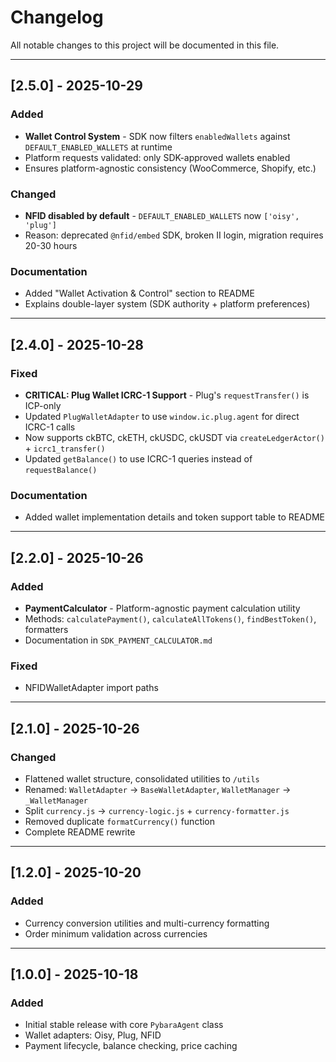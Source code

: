 # Changelog

All notable changes to this project will be documented in this file.

---

## [2.5.0] - 2025-10-29

### Added
- **Wallet Control System** - SDK now filters `enabledWallets` against `DEFAULT_ENABLED_WALLETS` at runtime
- Platform requests validated: only SDK-approved wallets enabled
- Ensures platform-agnostic consistency (WooCommerce, Shopify, etc.)

### Changed
- **NFID disabled by default** - `DEFAULT_ENABLED_WALLETS` now `['oisy', 'plug']`
- Reason: deprecated `@nfid/embed` SDK, broken II login, migration requires 20-30 hours

### Documentation
- Added "Wallet Activation & Control" section to README
- Explains double-layer system (SDK authority + platform preferences)

---

## [2.4.0] - 2025-10-28

### Fixed
- **CRITICAL: Plug Wallet ICRC-1 Support** - Plug's `requestTransfer()` is ICP-only
- Updated `PlugWalletAdapter` to use `window.ic.plug.agent` for direct ICRC-1 calls
- Now supports ckBTC, ckETH, ckUSDC, ckUSDT via `createLedgerActor()` + `icrc1_transfer()`
- Updated `getBalance()` to use ICRC-1 queries instead of `requestBalance()`

### Documentation
- Added wallet implementation details and token support table to README

---

## [2.2.0] - 2025-10-26

### Added
- **PaymentCalculator** - Platform-agnostic payment calculation utility
- Methods: `calculatePayment()`, `calculateAllTokens()`, `findBestToken()`, formatters
- Documentation in `SDK_PAYMENT_CALCULATOR.md`

### Fixed
- NFIDWalletAdapter import paths

---

## [2.1.0] - 2025-10-26

### Changed
- Flattened wallet structure, consolidated utilities to `/utils`
- Renamed: `WalletAdapter` → `BaseWalletAdapter`, `WalletManager` → `_WalletManager`
- Split `currency.js` → `currency-logic.js` + `currency-formatter.js`
- Removed duplicate `formatCurrency()` function
- Complete README rewrite

---

## [1.2.0] - 2025-10-20

### Added
- Currency conversion utilities and multi-currency formatting
- Order minimum validation across currencies

---

## [1.0.0] - 2025-10-18

### Added
- Initial stable release with core `PybaraAgent` class
- Wallet adapters: Oisy, Plug, NFID
- Payment lifecycle, balance checking, price caching
